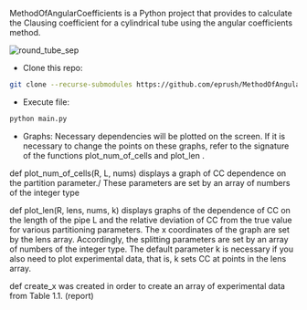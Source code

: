 MethodOfAngularCoefficients is a Python project that provides 
to calculate the Clausing coefficient for a cylindrical tube using the angular coefficients method.


![round_tube_sep](https://github.com/eprush/MethodOfAngularCoefficients/assets/91796933/c945c4fe-9000-4b82-a1e7-6bd013944e41)

- Clone this repo:
```bash
git clone --recurse-submodules https://github.com/eprush/MethodOfAngularCoefficients
```

- Execute file:
```bash
python main.py
```

- Graphs:
  Necessary dependencies will be plotted on the screen.
If it is necessary to change the points on these graphs, refer to the signature of the functions 
plot_num_of_cells and plot_len .

def plot_num_of_cells(R, L, nums) displays a graph of CC dependence on the partition parameter./
These parameters are set by an array of numbers of the integer type

def plot_len(R, lens, nums, k) displays graphs of the dependence of CC on the length of the pipe L and the relative deviation of CC from the true value for various partitioning parameters.
The x coordinates of the graph are set by the lens array. Accordingly, the splitting parameters are set by an array of numbers of the integer type.
The default parameter k is necessary if you also need to plot experimental data, that is, k sets CC at points in the lens array.

def create_x was created in order to create an array of experimental data from Table 1.1. (report)
